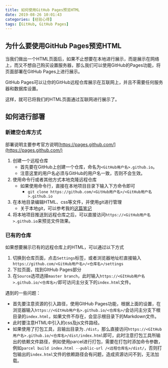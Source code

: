 ```yaml
---
title: 如何使用GitHub Pages预览HTML
date: 2019-08-26 10:01:43
categories: [经验心得]
tags: [GitHub, GitHub Pages]
---
```

## 为什么要使用GitHub Pages预览HTML

当我们做出一个HTML页面后，如果不止想要在本地进行展示，而是展示在网络上，而又不想自己购买设置服务器，那么我们可以使用GitHub的Pages功能，将页面部署在GitHub Pages上进行展示。

GitHub Pages可以让你的GitHub远程仓库展示在互联网上，并且不需要任何服务器和数据库设置。

这样，就可已将我们的HTML页面通过互联网进行展示了。
<!-- more -->
## 如何进行部署

### 新建空仓库方式

部署说明主要参考官方说明[https://pages.github.com/](https://pages.github.com/)

1. 创建一个远程仓库
   + 首先要在GitHub上创建一个仓库，命名为`<GitHub用户名>.github.io`。
   + 注意这里的用户名必须与GitHub的用户名一致，否则不会生效。
2. 使用命令行或者其他方式本地克隆远程仓库
   + 如果使用命令行，直接在本地项目目录下输入下方命令即可
     + `git clone https://github.com/<GitHub用户名>/<GitHub用户名>.github.io`
3. 在本地目录编辑HTML、css等文件，并使用git进行管理
   + 关于本地git，可以参考我的[这篇笔记](https://blingblingredstar.github.io/2019/08/25/Git%E5%85%A5%E9%97%A8-%E6%9C%AC%E5%9C%B0%E4%BB%93%E5%BA%93/)
4. 将本地项目推送到远程仓库之后，可以直接访问`https://<GitHub用户名>.github.io`来预览文件效果。

### 已有的仓库

如果想要展示已有的远程仓库上的HTML，可以通过以下方式

1. 切换到仓库页面，点击`Settings`标签，或者浏览器地址栏直接输入`https://github.com/<GitHub用户名>/<仓库名>/settings`
2. 下拉页面，找到GItHub Pages部分
3. 在`Source`选项选择`master branch`，此时输入`https://<GItHub用户名>.github.io/<仓库名>/`即可访问主分支下的`index.html`文件。

遇到的一些问题：

+ 首先要注意资源的引入路径，使用GItHub Pages功能，根据上面的设置，在浏览器输入`https://<GItHub用户名>.github.io/<仓库名>/`会访问主分支下根目录的`index.html`，如果文件不存在，会显示根目录下的Markdown文件。
+ 此时要注意HTML中引入的css及js文件路经。
+ 如果使用了打包工具，且输出目录为`./dist`，那么直接访问`https://<GItHub用户名>.github.io/<仓库名>/dist/index.html`即可，此时注意打包工具所输出的依赖文件路径，例如使用parcel进行打包，需要在打包时添加命令参数，例如`parcel build index.html --public-url /<远程仓库名>/dist/`，否则打包输出的`index.html`文件的依赖路径会有问题，造成资源访问不到，无法加载。
